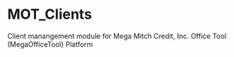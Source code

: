 MOT_Clients
===========

Client manangement module for Mega Mitch Credit, Inc. Office Tool (MegaOfficeTool) Platform
